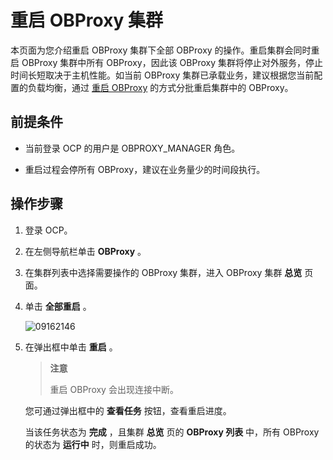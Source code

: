 重启 OBProxy 集群
==================================

本页面为您介绍重启 OBProxy 集群下全部 OBProxy 的操作。重启集群会同时重启 OBProxy 集群中所有 OBProxy，因此该 OBProxy 集群将停止对外服务，停止时间长短取决于主机性能。如当前 OBProxy 集群已承载业务，建议根据您当前配置的负载均衡，通过 [重启 OBProxy](../8.obproxy/4.restart-obproxy-cluster.md) 的方式分批重启集群中的 OBProxy。

前提条件
-------------------------

* 当前登录 OCP 的用户是 OBPROXY_MANAGER 角色。

* 重启过程会停所有 OBProxy，建议在业务量少的时间段执行。

操作步骤
-------------------------

1. 登录 OCP。

2. 在左侧导航栏单击 **OBProxy** 。

3. 在集群列表中选择需要操作的 OBProxy 集群，进入 OBProxy 集群 **总览** 页面。

4. 单击 **全部重启** 。

   ![09162146](https://obbusiness-private.oss-cn-shanghai.aliyuncs.com/doc/img/ocp/403-ce/%E9%87%8D%E5%90%AFodp.png)

5. 在弹出框中单击 **重启** 。

   > **注意**
   >
   > 重启 OBProxy 会出现连接中断。

   您可通过弹出框中的 **查看任务** 按钮，查看重启进度。

   当该任务状态为 **完成** ，且集群 **总览** 页的 **OBProxy 列表** 中，所有 OBProxy 的状态为 **运行中** 时，则重启成功。
